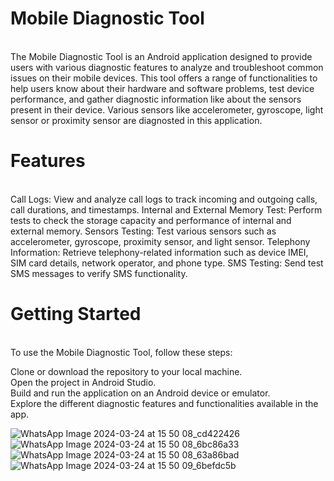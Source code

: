   <h1>Mobile Diagnostic Tool</h1><br/>
The Mobile Diagnostic Tool is an Android application designed to provide users with various diagnostic features to analyze and troubleshoot common issues on their mobile devices. This tool offers a range of functionalities to help users know about their hardware and software problems, test device performance, and gather diagnostic information like about the sensors present in their device. Various sensors like accelerometer, gyroscope, light sensor or proximity sensor are diagnosted in this application.

  <h1>Features</h1><br/>
Call Logs: View and analyze call logs to track incoming and outgoing calls, call durations, and timestamps.
Internal and External Memory Test: Perform tests to check the storage capacity and performance of internal and external memory.
Sensors Testing: Test various sensors such as accelerometer, gyroscope, proximity sensor, and light sensor.
Telephony Information: Retrieve telephony-related information such as device IMEI, SIM card details, network operator, and phone type.
SMS Testing: Send test SMS messages to verify SMS functionality.

  <h1>Getting Started</h1><br/>
To use the Mobile Diagnostic Tool, follow these steps:

Clone or download the repository to your local machine.<br/>
Open the project in Android Studio.<br/>
Build and run the application on an Android device or emulator.<br/>
Explore the different diagnostic features and functionalities available in the app.<br/>

![WhatsApp Image 2024-03-24 at 15 50 08_cd422426](https://github.com/gpunit2417/Android-Studio/assets/118668663/d25d2d9b-10a4-4fdf-b6fa-aebb861dbe09)
![WhatsApp Image 2024-03-24 at 15 50 08_6bc86a33](https://github.com/gpunit2417/Android-Studio/assets/118668663/11f6934d-30f7-4478-96d8-621d2599b610)
![WhatsApp Image 2024-03-24 at 15 50 08_63a86bad](https://github.com/gpunit2417/Android-Studio/assets/118668663/1357939c-a4f8-484a-b8ca-e28cde975f70)
![WhatsApp Image 2024-03-24 at 15 50 09_6befdc5b](https://github.com/gpunit2417/Android-Studio/assets/118668663/30600aca-4d23-4117-ac0c-0a5f9309336e)

